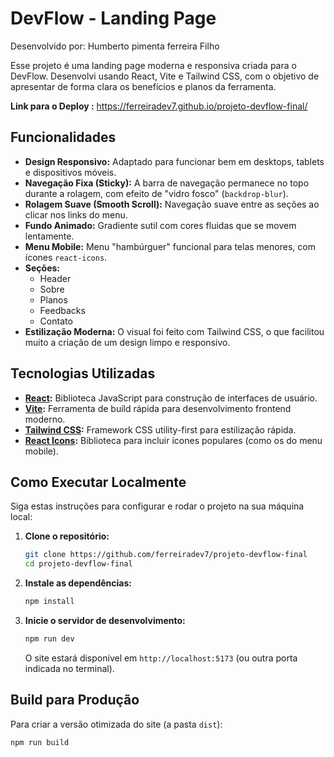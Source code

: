 # DevFlow - Landing Page

Desenvolvido por: Humberto pimenta ferreira Filho

Esse projeto é uma landing page moderna e responsiva criada para o DevFlow. Desenvolvi usando React, Vite e Tailwind CSS, com o objetivo de apresentar de forma clara os benefícios e planos da ferramenta.

**Link para o Deploy :** https://ferreiradev7.github.io/projeto-devflow-final/

##  Funcionalidades

* **Design Responsivo:** Adaptado para funcionar bem em desktops, tablets e dispositivos móveis.
* **Navegação Fixa (Sticky):** A barra de navegação permanece no topo durante a rolagem, com efeito de "vidro fosco" (`backdrop-blur`).
* **Rolagem Suave (Smooth Scroll):** Navegação suave entre as seções ao clicar nos links do menu.
* **Fundo Animado:** Gradiente sutil com cores fluidas que se movem lentamente.
* **Menu Mobile:** Menu "hambúrguer" funcional para telas menores, com ícones `react-icons`.
* **Seções:**
    * Header 
    * Sobre 
    * Planos 
    * Feedbacks 
    * Contato 
* **Estilização Moderna:** O visual foi feito com Tailwind CSS, o que facilitou muito a criação de um design limpo e responsivo.

##  Tecnologias Utilizadas

* **[React](https://reactjs.org/):** Biblioteca JavaScript para construção de interfaces de usuário.
* **[Vite](https://vitejs.dev/):** Ferramenta de build rápida para desenvolvimento frontend moderno.
* **[Tailwind CSS](https://tailwindcss.com/):** Framework CSS utility-first para estilização rápida.
* **[React Icons](https://react-icons.github.io/react-icons/):** Biblioteca para incluir ícones populares (como os do menu mobile).

##  Como Executar Localmente

Siga estas instruções para configurar e rodar o projeto na sua máquina local:

1.  **Clone o repositório:**
    ```bash
    git clone https://github.com/ferreiradev7/projeto-devflow-final 
    cd projeto-devflow-final
    ```
    

2.  **Instale as dependências:**
    ```bash
    npm install
    ```

3.  **Inicie o servidor de desenvolvimento:**
    ```bash
    npm run dev
    ```
    O site estará disponível em `http://localhost:5173` (ou outra porta indicada no terminal).

##  Build para Produção

Para criar a versão otimizada do site (a pasta `dist`):

```bash
npm run build